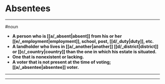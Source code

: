# Absentees
---
#noun
- **A person who is [[a/_absent|absent]] from his or her [[e/_employment|employment]], school, post, [[d/_duty|duty]], etc.**
- **A landholder who lives in [[a/_another|another]] [[d/_district|district]] or [[c/_country|country]] than the one in which his estate is situated.**
- **One that is nonexistent or lacking.**
- **A voter that is not present at the time of voting; [[a/_absentee|absentee]] voter.**
---
---
